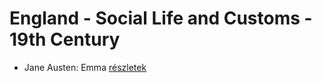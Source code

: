 # England - Social Life and Customs - 19th Century

- Jane Austen: Emma [részletek](../_details/Jane%20Austen.md#id_57)
